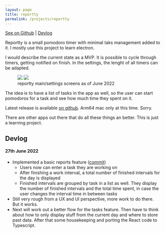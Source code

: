 ```yaml
---
layout: page
title: reportty
permalink: /projects/reportty
---
```


[See on Github](https://github.com/Plsr/reportty) \| [Devlog](#devlog)

Reportty is a small pomodoro timer with minimal taks management added to it. I mostly use this project to learn electron.

I would describe the current state as a MVP. It is possible to cycle through timers, getting notified on finish. In the settings, the lenght of all timers can be adapted.

<figure>
  <div class="image-split">
    <img src="https://dlulzqpyd0pcw.cloudfront.net/reportty-main-250622.png" />
    <img src="https://dlulzqpyd0pcw.cloudfront.net/reportty-settings-250622.png" />
  </div>
  <figcaption>reportty main/settings screens as of June 2022</figcaption>
</figure>

The idea is to have a list of tasks in the app as well, so the user can start pomodoros for a task and see how much time they spent on it.

Latest release is available [on github](https://github.com/Plsr/reportty/releases). Arm64 mac only at this time. Sorry.

There are other apps out there that do all these things an better. This is just a learning project.

<h2 id="devlog">Devlog</h2>

#### 27th June 2022
* Implemented a basic reports feature ([commit](https://github.com/Plsr/reportty/commit/1871d0260cd080046de018ade661f7769c368855))
  * Users now can enter a task they are working on 
  * After finishing a work interval, a total number of finished intervals for the day is displayed
  * Finished intervals are grouped by task in a list as well. They display the number of finished intervals and the total time spent, in case the user changes the interval time in between tasks
* Still very rough from a UX and UI perspective, more work to do there. But it works.
* Next will work out a better flow for the tasks feature. Then have to think about how to only display stuff from the current day and where to store past data. After that some housekeeping and porting the React code to Typescript.
